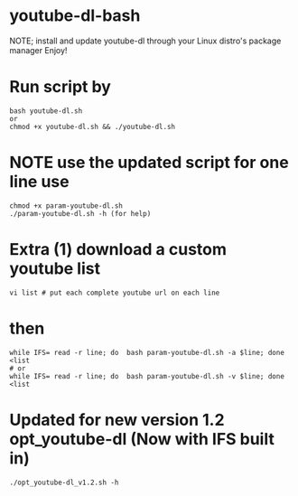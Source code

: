 # youtube-dl-bash
NOTE; install and update youtube-dl through your Linux distro's package manager
Enjoy!

# Run script by
	bash youtube-dl.sh
	or
	chmod +x youtube-dl.sh && ./youtube-dl.sh

# NOTE use the updated script for one line use
	chmod +x param-youtube-dl.sh
	./param-youtube-dl.sh -h (for help)

# Extra (1) download a custom youtube list
	vi list # put each complete youtube url on each line
# then
	while IFS= read -r line; do  bash param-youtube-dl.sh -a $line; done <list
	# or
	while IFS= read -r line; do  bash param-youtube-dl.sh -v $line; done <list

# Updated for new version 1.2 opt_youtube-dl (Now with IFS built in)
	./opt_youtube-dl_v1.2.sh -h
